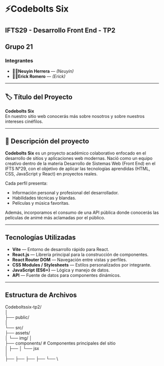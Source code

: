 # ⚡Codebolts Six

## IFTS29 - Desarrollo Front End - TP2  
**Grupo 21**
---
### Integrantes

- 👩‍💻**Neuyin Herrera** — *(Neuyin)*  
- 👨‍💻**Erick Romero** — *(Erick)*  

---

## 🏷️ Título del Proyecto

**Codebolts Six**  
En nuestro sitio web conocerás más sobre nosotros y sobre nuestros intereses cinéfilos.

---

## 📝 Descripción del proyecto

**Codebolts Six** es un proyecto académico colaborativo enfocado en el desarrollo de sitios y aplicaciones web modernas. Nació como un equipo creativo dentro de la materia Desarrollo de Sistemas Web (Front End) en el IFTS N°29, con el objetivo de aplicar las tecnologías aprendidas (HTML, CSS, JavaScript y React) en proyectos reales.  

Cada perfil presenta:
- Información personal y profesional del desarrollador.
- Habilidades técnicas y blandas.
- Películas y música favoritas.

Además, incorporamos el consumo de una API pública donde conocerás las películas de animé más aclamadas por el público.

---

## Tecnologías Utilizadas

- **Vite** — Entorno de desarrollo rápido para React.  
- **React.js** — Librería principal para la construcción de componentes.  
- **React Router DOM** — Navegación entre vistas y perfiles.  
- **CSS Modules / Stylesheets** — Estilos personalizados por integrante.  
- **JavaScript (ES6+)** — Lógica y manejo de datos.  
- **API** — Fuente de datos para componentes dinámicos.  

---

## Estructura de Archivos

Codeboltssix-tp2/\
│\
├── public/\
│\
└── src/\
├── assets/\
│ └── img/
│\
├── components/ # Componentes principales del sitio\
│ ├── 
│ └── jsx\
│\
├── 
├── 
├── 
├── 
└── \